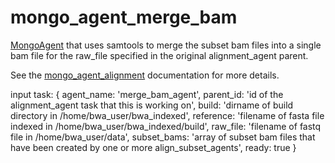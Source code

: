 mongo_agent_merge_bam
=====================

[MongoAgent](https://github.com/dmlond/mongo_agent) that uses
samtools to merge the subset bam files into a single bam file
for the raw_file specified in the original alignment_agent parent.

See the [mongo_agent_alignment](https://github.com/dmlond/mongo_agent_alignment)
documentation for more details.

input task: {
  agent_name: 'merge_bam_agent',
  parent_id: 'id of the alignment_agent task that this is working on',
  build: 'dirname of build directory in /home/bwa_user/bwa_indexed',
  reference: 'filename of fasta file indexed in /home/bwa_user/bwa_indexed/build',
  raw_file: 'filename of fastq file in /home/bwa_user/data',
  subset_bams: 'array of subset bam files that have been created by one or more
                align_subset_agents',
  ready: true
}
